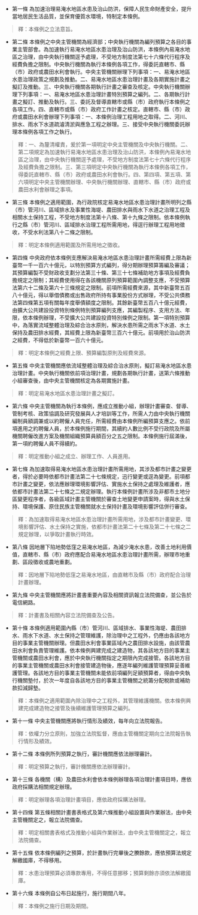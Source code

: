 * 第一條 為加速治理易淹水地區水患及治山防洪，保障人民生命財產安全，提升當地居民生活品質，並保育優質水環境，特制定本條例。

> 釋：本條例之立法意旨。

* 第二條 本條例之中央主管機關為經濟部；中央執行機關為編列預算之各目的事業主管部會。為加速執行易淹水地區水患治理及治山防洪，本條例內易淹水地區之治理，由中央執行機關逕予處理，不受地方制度法第七十六條代行程序及經費負擔之限制。中央執行機關為執行本條例各項工作，得委託直轄市、縣（市）政府或農田水利會執行。中央主管機關辦理下列事項：一、易淹水地區水患治理政策之規劃及推動。二、易淹水地區水患治理計畫及各期實施計畫之擬訂及推動。三、中央執行機關各期執行計畫之審查及核定。中央執行機關辦理下列事項：一、易淹水地區水患治理計畫特別預算之編列。二、各期執行計畫之擬訂、推動及執行。三、委託及督導直轄市或縣（市）政府執行本條例之各項工作。四、直轄市或縣（市）政府工作計畫之核定。直轄市、縣（市）政府或農田水利會辦理下列事項：一、本條例治理工程用地之取得。二、河川、排水、雨水下水道疏濬清淤與應急工程之辦理。三、接受中央執行機關委託辦理本條例各項工作之執行。

> 釋：一、為釐清權責，爰於第一項明定中央主管機關及中央執行機關。二、第二項規定為加速執行易淹水地區水患治理及治山防洪，本條例內易淹水地區之治理，由中央執行機關逕予處理，不受地方制度法第七十六條代行程序及經費負擔之限制。三、第三項明定中央執行機關為執行本條例各項工作，得委託直轄市、縣（市）政府或農田水利會執行。四、第四項、第五項、第六項明定中央主管機關辦理、中央執行機關辦理、直轄市、縣（市）政府或農田水利會辦理之事項。

* 第三條 本條例之適用範圍，為行政院核定易淹水地區水患治理計畫所明列之縣（市）管河川、區域排水及事業性海堤、農田排水與雨水下水道之治理工程及相關水土保持工程，不受地方制度法第十八條、第十九條之限制。依本條例執行之縣（市）管河川、區域排水治理工程所需用地，得逕行辦理工程用地徵收，不受水利法第八十二條之限制。

> 釋：明定本條例適用範圍及所需用地之徵收。

* 第四條 中央政府依本條例支應解決易淹水地區水患治理計畫所需經費上限為新臺幣一千一百六十億元，以特別預算方式編列，得分期辦理預算籌編及審議；其預算編製不受財政收支劃分法第三十條、第三十七條補助地方事項及經費負擔規定之限制；其經費使用得在各該機關原列預算範圍內調整支應，不受預算法第六十二條及第六十三條規定之限制。前項所需經費來源，其中新臺幣五百八十億元，得以舉借債務或出售政府所持有事業股份方式辦理，不受公共債務法第四條第五項有關每年度舉債額度之限制。其餘新臺幣五百八十億元經費，由擴大公共建設投資特別條例特別預算編列支應，其編製程序、支用方法、年限，依本條例辦理，不受擴大公共建設投資特別條例之限制。第一項特別預算中，為落實流域整體治理及綜合治水原則，解決水患所需之雨水下水道、水土保持及農田排水經費，其經費上限為新臺幣三百六十億元。前項用於治山防洪之經費，不得低於新臺幣一百六十億元。

> 釋：明定本條例之經費上限、預算編製原則及經費來源。

* 第五條 中央主管機關應依流域整體治理及綜合治水原則，擬訂易淹水地區水患治理計畫。中央執行機關依前項治理計畫，規劃各期執行計畫，送第六條推動小組審查後，由中央主管機關核定為各期實施計畫。

> 釋：明定易淹水地區水患治理計畫之擬訂。

* 第六條 中央主管機關為執行本條例，應成立推動小組，辦理計畫審查、督導、管制考核、政策協調及研究發展與人才培訓等工作，所需人力由中央執行機關編制員額調兼或以約聘僱人員充任，所需經費由本條例所編預算支應之。依前項進用之約聘僱人員，於本條例施行期間，其續約人數比例不受行政院及所屬機關聘僱改進方案及機關組織預算員額百分之五之限制。本條例施行屆滿後，第一項約聘僱人員不得續約。

> 釋：明定推動小組之成立、辦理工作、人員進用。

* 第七條 為加速取得易淹水地區水患治理計畫所需用地，其涉及都市計畫之變更者，得於必要時依都市計畫法第二十七條規定，迅行變更或逕為變更。前項都市計畫之變更，依法應辦理環境影響評估、實施水土保持之處理及維護者，應依都市計畫法第二十七條之二規定辦理。執行本條例計畫所涉及非都市土地分區變更程序者，各級區域計畫主管機關於審查土地變更申請案時，得與水土保持、環境保護、原住民族主管機關就水土保持計畫及環境影響評估併行審查。

> 釋：為加速取得易淹水地區水患治理計畫所需用地，涉及都市計畫變更、環境影響評估、水土保持之實施，依都市計畫法第二十七條及第二十七條之二規定辦理，以爭取計畫執行時效。

* 第八條 因地層下陷地勢低窪之易淹水地區，為減少淹水水患，改善土地利用價值，直轄市、縣（市）政府應配合易淹水地區水患治理計畫所需，辦理市地重劃、區段徵收或農地重劃。

> 釋：因地層下陷地勢低窪之易淹水地區，由直轄市及縣（市）政府配合治理計畫辦理。

* 第九條 中央主管機關應將計畫書重要內容及相關資訊報立法院備查，並公告於電信網路。

> 釋：計畫書及相關內容立法院備查及公告。

* 第十條 本條例適用範圍內縣（市）管河川、區域排水、事業性海堤、農田排水、雨水下水道、水土保持之管理維護，除治理中之工程外，仍應由各該地方目的事業主管機關辦理。但農田水利會事業區域內之農田排水設施，由該管農田水利會負責管理維護。依本條例興建完成之建造物，其各該地方目的事業主管機關或農田水利會，應於中央執行機關指定之期限內完成接管。各該地方目的事業主管機關或農田水利會接管建造物後，應逐年編列維護管理預算妥善維護管理。各該地方目的事業主管機關未能依前項編列足額預算者，得由中央執行機關墊付，於次一年度自各該地方目的事業主管機關之統籌分配稅款或補助款扣減歸墊。

> 釋：本條例之適用範圍內除治理中之工程外，其管理維護機關。依本條例興建完成建造物之接管及後續維護管理預算之編列。

* 第十一條 中央主管機關應將執行情形及績效，每年向立法院報告。

> 釋：依權力分立原則，加強立法院監督，應由主管機關定期向立法院報告執行情形及績效。

* 第十二條 本條例所列預算之執行，審計機關應依法辦理審計。

> 釋：明定預算之執行，審計機關應依法辦理審計。

* 第十三條 各機關（構）及農田水利會依本條例辦理各項治理計畫項目時，應依政府採購法相關規定辦理。

> 釋：明定辦理各項治理計畫項目，應依政府採購法辦理。

* 第十四條 第五條相關計畫書表格式及第六條推動小組設置與作業辦法，由中央主管機關定之，報立法院備查。

> 釋：明定相關書表格式及推動小組與作業辦法，由中央主管機關定之，報立法院備查。

* 第十五條 依本條例編列之預算，於計畫執行完畢後之賸餘款，應依預算法規定解繳國庫，不得移用。

> 釋：水患治理預算必須專款專用，不得任意挪移；預算剩餘亦須依法解繳國庫。

* 第十六條 本條例自公布日起施行，施行期間八年。

> 釋：本條例之施行日期及期間。

